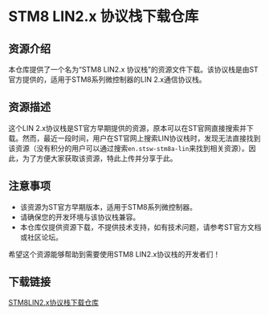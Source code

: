 # STM8 LIN2.x 协议栈下载仓库

## 资源介绍

本仓库提供了一个名为“STM8 LIN2.x 协议栈”的资源文件下载。该协议栈是由ST官方提供的，适用于STM8系列微控制器的LIN 2.x通信协议栈。

## 资源描述

这个LIN 2.x协议栈是ST官方早期提供的资源，原本可以在ST官网直接搜索并下载。然而，最近一段时间，用户在ST官网上搜索LIN协议栈时，发现无法直接找到该资源（没有积分的用户可以通过搜索`en.stsw-stm8a-lin`来找到相关资源）。因此，为了方便大家获取该资源，特此上传并分享于此。

## 注意事项

- 该资源为ST官方早期版本，适用于STM8系列微控制器。
- 请确保您的开发环境与该协议栈兼容。
- 本仓库仅提供资源下载，不提供技术支持，如有技术问题，请参考ST官方文档或社区论坛。

希望这个资源能够帮助到需要使用STM8 LIN2.x协议栈的开发者们！

## 下载链接

[STM8LIN2.x协议栈下载仓库](https://pan.quark.cn/s/5d51de7470fb)